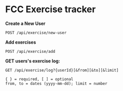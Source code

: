 # FCC Exercise tracker

**Create a New User**

`POST /api/exercise/new-user`

**Add exercises**

`POST /api/exercise/add`

**GET users's exercise log:**

```
GET /api/exercise/log?{userId}[&from][&to][&limit]

{ } = required, [ ] = optional
from, to = dates (yyyy-mm-dd); limit = number
```
